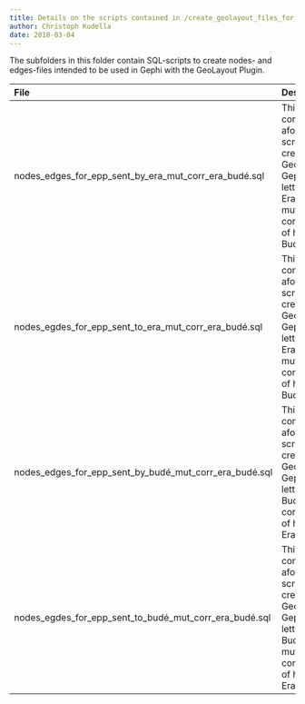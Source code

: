 ```yaml
---
title: Details on the scripts contained in /create_geolayout_files_for_gephi_mut_corr_era_budé/
author: Christoph Kudella
date: 2018-03-04
---
```

The subfolders in this folder contain SQL-scripts to create nodes- and edges-files intended to be used in Gephi with the GeoLayout Plugin.

| File | Description |
| :------------- | :------------- |
| nodes_edges_for_epp_sent_by_era_mut_corr_era_budé.sql | This folder contains the aforementioned scripts to create a GeoLayout in Gephi for the letters sent by Erasmus to mutual correspondents of his and Budé. |
| nodes_egdes_for_epp_sent_to_era_mut_corr_era_budé.sql | This folder contains the aforementioned scripts to create a GeoLayout in Gephi for the letters sent to Erasmus from mutual correspondents of his and Budé. |
| nodes_edges_for_epp_sent_by_budé_mut_corr_era_budé.sql | This folder contains the aforementioned scripts to create a GeoLayout in Gephi for the letters sent by Budé to mutual correspondents of his and Erasmus. |
| nodes_egdes_for_epp_sent_to_budé_mut_corr_era_budé.sql | This folder contains the aforementioned scripts to create a GeoLayout in Gephi for the letters sent to Budé from mutual correspondents of his and Erasmus. |
